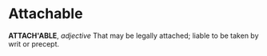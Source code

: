 # Attachable

**ATTACH'ABLE**, _adjective_ That may be legally attached; liable to be taken by writ or precept.